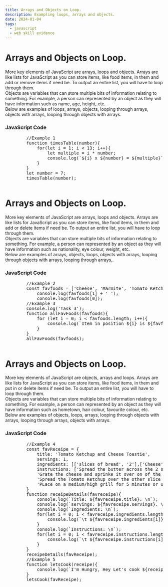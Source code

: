 ```yaml
---
title: Arrays and Objects on Loop.
description: Exampling loops, arrays and objects.
date: 2024-01-04
tags:
  - javascript
  - web skill evidence
---
```


<div class="container fluid">
    <h1 class="col align-self-center">Arrays and Objects on Loop.</h1>
    <div class="row justify-content-center">
        <p class="col-8">
        More key elements of JavaScript are arrays, loops and objects. Arrays are like lists for JavaScript as you can store items, like food items, in them and add or remove items if need be. To output an entire list, you will have to loop through them.<br /> 
        Objects are variables that can store multiple bits of information relating to something. For example, a person can represented by an object as they will have information such as name, age, height, etc. <br />
        Below are examples of loops, arrays, objects, looping through arrays, objects with arrays, looping through objects with arrays.
        </p>
        <h3 class="row">JavaScript Code</h3>
        <pre class="col-8">
        //Example 1
        function timesTable(number){
            for(let i = 1; i < 13; i++){
                let multiple = i * number;
                console.log(`${i} x ${number} = ${multiple}`);
            }
        }
        let number = 7;
        timesTable(number);
        </pre>
    </div>
</div>
<div class="container fluid">
    <h1 class="col align-self-center">Arrays and Objects on Loop.</h1>
    <div class="row justify-content-center">
        <p class="col-8">
        More key elements of JavaScript are arrays, loops and objects. Arrays are like lists for JavaScript as you can store items, like food items, in them and add or delete items if need be. To output an entire list, you will have to loop through them.<br /> 
        Objects are variables that can store multiple bits of information relating to something. For example, a person can represented by an object as they will have information such as nationality, eye colour, weight, etc. <br />
        Below are examples of arrays, objects, loops, objects with arrays, looping through objects with arrays, looping through arrays,.
        </p>
        <h3 class="row">JavaScript Code</h3>
        <pre class="col-8">
        //Example 2
        const favfoods = ['Cheese', 'Marmite', 'Tomato Ketchup', 'Pizza'];
            console.log(favfoods[1] + ' ');
            console.log(favfoods[0]);
        //Example 3
        console.log('Task 3');
        function allFavFoods(favfoods){
            for (let i = 0; i < favfoods.length; i++){
                console.log(`Item in position ${i} is ${favfoods[i]}. \n`);
            }
        }
        allFavFoods(favfoods);
        </pre>
    </div>
</div>
<div class="container fluid">
    <h1 class="col align-self-center">Arrays and Objects on Loop.</h1>
    <div class="row justify-content-center">
        <p class="col-8">
        More key elements of JavaScript are objects, arrays and loops. Arrays are like lists for JavaScript as you can store items, like food items, in them and put in or delete items if need be. To output an entire list, you will have to loop through them.<br /> 
        Objects are variables that can store multiple bits of information relating to something. For example, a person can represented by an object as they will have information such as hometown, hair colour, favourite colour, etc. <br />
        Below are examples of objects, loops, arrays, looping through objects with arrays, looping through arrays, objects with arrays.
        </p>
        <h3 class="row">JavaScript Code</h3>
        <pre class="col-8">
        //Example 4
        const favReceipe = {
            title: 'Tomato Ketchup and Cheese Toastie',
            servings: 1,
            ingredients: [['slices of bread', '2'],['Cheese', '50g'],['Tomato Ketchup', '2tbp'],['Butter', '10g']],
            instructions: ['Spread the butter across the 2 slices of bread', 
            'Grate the cheese and sprinke it over on of the slices', 
            'Spread the Tomato Ketchup over the other slice and place it on top of the cheese slice', 
            'PLace on a medium/high grill for 5 minutes or until the cheese has melted'] 
        }
        function receipeDetails(favreceipe){
            console.log(`Title: ${favreceipe.title}. \n`);
            console.log(`servings: ${favreceipe.servings}. \n`);
            console.log(`Ingredients: \n`);
            for(let i = 0; i < favreceipe.ingredients.length; i++){
                console.log(`\t ${favreceipe.ingredients[i]}\n`);
            }
            console.log(`Instructions: \n`);
            for(let i = 0; i < favreceipe.instructions.length; i++){
                console.log(`\t ${favreceipe.instructions[i]}\n`);
            }
        }
        receipeDetails(favReceipe);
        //Example 5
        function letsCook(receipe){
            console.log(`I'm Hungry, Hey Let's cook ${receipe.title}`);
        }
        letsCook(favReceipe);
        </pre>
  </div>
</div>
